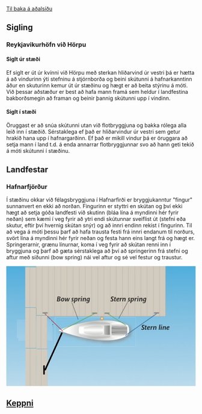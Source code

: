 [Til baka á aðalsíðu](README.md)
## Sigling
### Reykjavikurhöfn við Hörpu
#### Siglt úr stæði
Ef siglt er út úr kvínni við Hörpu með sterkan hliðarvind úr vestri þá er hætta á að vindurinn ýti stefninu á stjórnborða og beini skútunni á hafnarkanntinn áður en skuturinn kemur út úr stæðinu og hægt er að beita stýrinu á móti. Við þessar aðstæður er best að hafa mann framá sem heldur í landfestina bakborðsmegin að framan og beinir þannig skútunni upp í vindinn.

#### Siglt í stæði
Öruggast er að snúa skútunni utan við flotbryggjuna og bakka rólega alla leið inn í stæðið. Sérstaklega ef það er hliðarvindur úr vestri sem getur hrakið hana upp í hafnargarðinn. Ef það er mikill vindur þá er öruggara að setja mann í land t.d. á enda annarrar flotbryggjunnar svo að hann geti tekið á móti skútunni í stæðinu.


## Landfestar
### Hafnarfjörður
Í stæðinu okkar við félagsbryggjuna í Hafnarfirði er bryggjukanntur "fingur" sunnanvert en ekki að norðan. Fingurinn er styttri en skútan og því ekki hægt að setja góða landfesti við skutinn (bláa lína á myndinni hér fyrir neðan) sem kæmi í veg fyrir að ytri endi skútunnar sveiflist út (stefni eða skutur, eftir því hvernig skútan snýr) og að innri endinn rekist í fingurinn. Til að vega á móti þessu þarf að hafa trausta festi frá innri endanum til norðurs, svört lína á myndinni hér fyrir neðan og festa hann eins langt frá og hægt er. Springerarnir, grænu línurnar, koma í veg fyrir að skútan renni inn í bryggjuna og þarf að gæta sérstaklega að því að springerinn frá stefni og aftur með síðunni (bow spring) nái vel aftur og sé vel festur og traustur.

![Staðsetning landfesta](LandfestarHafnarfjörður.jpg)

## [Keppni](keppni.md)
